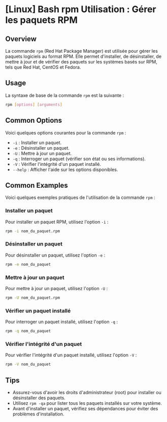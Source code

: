 # [Linux] Bash rpm Utilisation : Gérer les paquets RPM

## Overview
La commande `rpm` (Red Hat Package Manager) est utilisée pour gérer les paquets logiciels au format RPM. Elle permet d'installer, de désinstaller, de mettre à jour et de vérifier des paquets sur les systèmes basés sur RPM, tels que Red Hat, CentOS et Fedora.

## Usage
La syntaxe de base de la commande `rpm` est la suivante :

```bash
rpm [options] [arguments]
```

## Common Options
Voici quelques options courantes pour la commande `rpm` :

- `-i` : Installer un paquet.
- `-e` : Désinstaller un paquet.
- `-U` : Mettre à jour un paquet.
- `-q` : Interroger un paquet (vérifier son état ou ses informations).
- `-V` : Vérifier l'intégrité d'un paquet installé.
- `--help` : Afficher l'aide sur les options disponibles.

## Common Examples
Voici quelques exemples pratiques de l'utilisation de la commande `rpm` :

### Installer un paquet
Pour installer un paquet RPM, utilisez l'option `-i` :

```bash
rpm -i nom_du_paquet.rpm
```

### Désinstaller un paquet
Pour désinstaller un paquet, utilisez l'option `-e` :

```bash
rpm -e nom_du_paquet
```

### Mettre à jour un paquet
Pour mettre à jour un paquet, utilisez l'option `-U` :

```bash
rpm -U nom_du_paquet.rpm
```

### Vérifier un paquet installé
Pour interroger un paquet installé, utilisez l'option `-q` :

```bash
rpm -q nom_du_paquet
```

### Vérifier l'intégrité d'un paquet
Pour vérifier l'intégrité d'un paquet installé, utilisez l'option `-V` :

```bash
rpm -V nom_du_paquet
```

## Tips
- Assurez-vous d'avoir les droits d'administrateur (root) pour installer ou désinstaller des paquets.
- Utilisez `rpm -qa` pour lister tous les paquets installés sur votre système.
- Avant d'installer un paquet, vérifiez ses dépendances pour éviter des problèmes d'installation.
